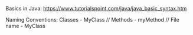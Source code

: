 Basics in Java: https://www.tutorialspoint.com/java/java_basic_syntax.htm 

Naming Conventions: 
Classes - MyClass // Methods - myMethod // File name - MyClass 

